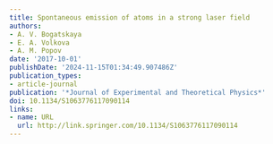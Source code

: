 ```yaml
---
title: Spontaneous emission of atoms in a strong laser field
authors:
- A. V. Bogatskaya
- E. A. Volkova
- A. M. Popov
date: '2017-10-01'
publishDate: '2024-11-15T01:34:49.907486Z'
publication_types:
- article-journal
publication: '*Journal of Experimental and Theoretical Physics*'
doi: 10.1134/S1063776117090114
links:
- name: URL
  url: http://link.springer.com/10.1134/S1063776117090114
---
```

